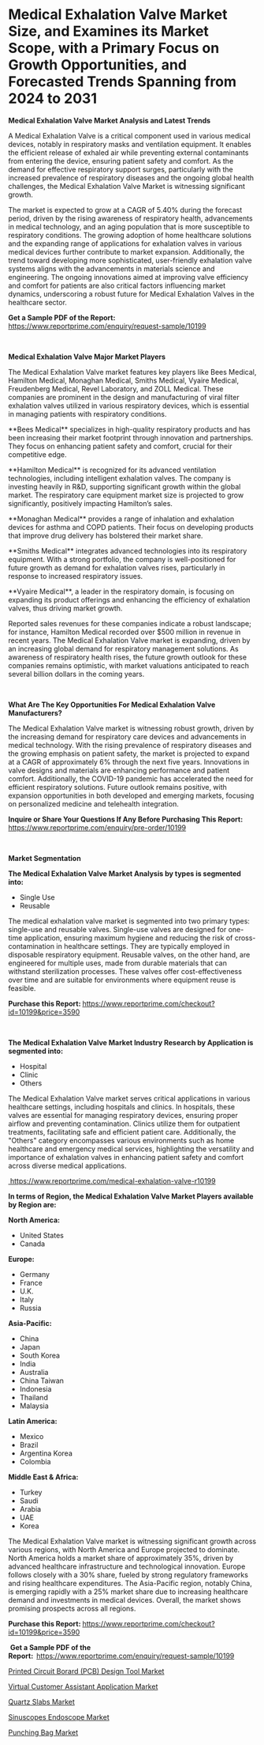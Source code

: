 <p><h1>Medical Exhalation Valve Market Size, and Examines its Market Scope, with a Primary Focus on Growth Opportunities, and Forecasted Trends Spanning from 2024 to 2031</h1></p><p><strong>Medical Exhalation Valve Market Analysis and Latest Trends</strong></p>
<p><p>A Medical Exhalation Valve is a critical component used in various medical devices, notably in respiratory masks and ventilation equipment. It enables the efficient release of exhaled air while preventing external contaminants from entering the device, ensuring patient safety and comfort. As the demand for effective respiratory support surges, particularly with the increased prevalence of respiratory diseases and the ongoing global health challenges, the Medical Exhalation Valve Market is witnessing significant growth.</p><p>The market is expected to grow at a CAGR of 5.40% during the forecast period, driven by the rising awareness of respiratory health, advancements in medical technology, and an aging population that is more susceptible to respiratory conditions. The growing adoption of home healthcare solutions and the expanding range of applications for exhalation valves in various medical devices further contribute to market expansion. Additionally, the trend toward developing more sophisticated, user-friendly exhalation valve systems aligns with the advancements in materials science and engineering. The ongoing innovations aimed at improving valve efficiency and comfort for patients are also critical factors influencing market dynamics, underscoring a robust future for Medical Exhalation Valves in the healthcare sector.</p></p>
<p><strong>Get a Sample PDF of the Report:&nbsp;</strong> <a href="https://www.reportprime.com/enquiry/request-sample/10199?utm_campaign=1836&utm_medium=2&utm_source=Github&utm_content=ia&utm_term=28112024&utm_id=medical-exhalation-valve">https://www.reportprime.com/enquiry/request-sample/10199</a></p>
<p>&nbsp;</p>
<p><strong>Medical Exhalation Valve Major Market Players</strong></p>
<p><p>The Medical Exhalation Valve market features key players like Bees Medical, Hamilton Medical, Monaghan Medical, Smiths Medical, Vyaire Medical, Freudenberg Medical, Revel Laboratory, and ZOLL Medical. These companies are prominent in the design and manufacturing of viral filter exhalation valves utilized in various respiratory devices, which is essential in managing patients with respiratory conditions.</p><p>**Bees Medical** specializes in high-quality respiratory products and has been increasing their market footprint through innovation and partnerships. They focus on enhancing patient safety and comfort, crucial for their competitive edge.</p><p>**Hamilton Medical** is recognized for its advanced ventilation technologies, including intelligent exhalation valves. The company is investing heavily in R&D, supporting significant growth within the global market. The respiratory care equipment market size is projected to grow significantly, positively impacting Hamilton’s sales.</p><p>**Monaghan Medical** provides a range of inhalation and exhalation devices for asthma and COPD patients. Their focus on developing products that improve drug delivery has bolstered their market share.</p><p>**Smiths Medical** integrates advanced technologies into its respiratory equipment. With a strong portfolio, the company is well-positioned for future growth as demand for exhalation valves rises, particularly in response to increased respiratory issues.</p><p>**Vyaire Medical**, a leader in the respiratory domain, is focusing on expanding its product offerings and enhancing the efficiency of exhalation valves, thus driving market growth.</p><p>Reported sales revenues for these companies indicate a robust landscape; for instance, Hamilton Medical recorded over $500 million in revenue in recent years. The Medical Exhalation Valve market is expanding, driven by an increasing global demand for respiratory management solutions. As awareness of respiratory health rises, the future growth outlook for these companies remains optimistic, with market valuations anticipated to reach several billion dollars in the coming years.</p></p>
<p>&nbsp;</p>
<p><strong>What Are The Key Opportunities For Medical Exhalation Valve Manufacturers?</strong></p>
<p><p>The Medical Exhalation Valve market is witnessing robust growth, driven by the increasing demand for respiratory care devices and advancements in medical technology. With the rising prevalence of respiratory diseases and the growing emphasis on patient safety, the market is projected to expand at a CAGR of approximately 6% through the next five years. Innovations in valve designs and materials are enhancing performance and patient comfort. Additionally, the COVID-19 pandemic has accelerated the need for efficient respiratory solutions. Future outlook remains positive, with expansion opportunities in both developed and emerging markets, focusing on personalized medicine and telehealth integration.</p></p>
<p><strong>Inquire or Share Your Questions If Any Before Purchasing This Report:</strong> <a href="https://www.reportprime.com/enquiry/pre-order/10199?utm_campaign=1836&utm_medium=2&utm_source=Github&utm_content=ia&utm_term=28112024&utm_id=medical-exhalation-valve">https://www.reportprime.com/enquiry/pre-order/10199</a></p>
<p>&nbsp;</p>
<p><strong>Market Segmentation</strong></p>
<p><strong>The Medical Exhalation Valve Market Analysis by types is segmented into:</strong></p>
<p><ul><li>Single Use</li><li>Reusable</li></ul></p>
<p><p>The medical exhalation valve market is segmented into two primary types: single-use and reusable valves. Single-use valves are designed for one-time application, ensuring maximum hygiene and reducing the risk of cross-contamination in healthcare settings. They are typically employed in disposable respiratory equipment. Reusable valves, on the other hand, are engineered for multiple uses, made from durable materials that can withstand sterilization processes. These valves offer cost-effectiveness over time and are suitable for environments where equipment reuse is feasible.</p></p>
<p><strong>Purchase this Report:&nbsp;</strong><a href="https://www.reportprime.com/checkout?id=10199&price=3590&utm_campaign=1836&utm_medium=2&utm_source=Github&utm_content=ia&utm_term=28112024&utm_id=medical-exhalation-valve">https://www.reportprime.com/checkout?id=10199&price=3590</a></p>
<p>&nbsp;</p>
<p><strong>The Medical Exhalation Valve Market Industry Research by Application is segmented into:</strong></p>
<p><ul><li>Hospital</li><li>Clinic</li><li>Others</li></ul></p>
<p><p>The Medical Exhalation Valve market serves critical applications in various healthcare settings, including hospitals and clinics. In hospitals, these valves are essential for managing respiratory devices, ensuring proper airflow and preventing contamination. Clinics utilize them for outpatient treatments, facilitating safe and efficient patient care. Additionally, the "Others" category encompasses various environments such as home healthcare and emergency medical services, highlighting the versatility and importance of exhalation valves in enhancing patient safety and comfort across diverse medical applications.</p></p>
<p><a href="https://www.reportprime.com/medical-exhalation-valve-r10199?utm_campaign=1836&utm_medium=2&utm_source=Github&utm_content=ia&utm_term=28112024&utm_id=medical-exhalation-valve">&nbsp;https://www.reportprime.com/medical-exhalation-valve-r10199</a></p>
<p><strong>In terms of Region, the Medical Exhalation Valve Market Players available by Region are:</strong></p>
<p>
    <p> <strong> North America: </strong>
        <ul>
            <li>United States</li>
            <li>Canada</li>
        </ul>
        </p> 
    <p> <strong> Europe: </strong>
        <ul>
            <li>Germany</li>
            <li>France</li>
            <li>U.K.</li>
            <li>Italy</li>
            <li>Russia</li>
        </ul>
        </p> 
    <p> <strong> Asia-Pacific: </strong>
        <ul>
            <li>China</li>
            <li>Japan</li>
            <li>South Korea</li>
            <li>India</li>
            <li>Australia</li>
            <li>China Taiwan</li>
            <li>Indonesia</li>
            <li>Thailand</li>
            <li>Malaysia</li>
        </ul>
        </p> 
    <p> <strong> Latin America: </strong>
        <ul>
            <li>Mexico</li>
            <li>Brazil</li>
            <li>Argentina Korea</li>
            <li>Colombia</li>
        </ul>
        </p> 
    <p> <strong> Middle East & Africa: </strong>
        <ul>
            <li>Turkey</li>
            <li>Saudi</li>
            <li>Arabia</li>
            <li>UAE</li>
            <li>Korea</li>
        </ul>
    </p>
    </p>
<p><p>The Medical Exhalation Valve market is witnessing significant growth across various regions, with North America and Europe projected to dominate. North America holds a market share of approximately 35%, driven by advanced healthcare infrastructure and technological innovation. Europe follows closely with a 30% share, fueled by strong regulatory frameworks and rising healthcare expenditures. The Asia-Pacific region, notably China, is emerging rapidly with a 25% market share due to increasing healthcare demand and investments in medical devices. Overall, the market shows promising prospects across all regions.</p></p>
<p><strong>Purchase this Report: </strong><a href="https://www.reportprime.com/checkout?id=10199&price=3590&utm_campaign=1836&utm_medium=2&utm_source=Github&utm_content=ia&utm_term=28112024&utm_id=medical-exhalation-valve">https://www.reportprime.com/checkout?id=10199&price=3590</a></p>
<p>&nbsp;<strong>Get a Sample PDF of the Report:&nbsp;&nbsp;</strong><a href="https://www.reportprime.com/enquiry/request-sample/10199?utm_campaign=1836&utm_medium=2&utm_source=Github&utm_content=ia&utm_term=28112024&utm_id=medical-exhalation-valve">https://www.reportprime.com/enquiry/request-sample/10199</a></p>
<p><strong></strong></p>
<p><p><a href="https://issuu.com/reportprime-2/docs/printed-circuit-borard-pcb-design-t_3463f9dfc08842?utm_campaign=1836&utm_medium=2&utm_source=Github&utm_content=ia&utm_term=28112024&utm_id=medical-exhalation-valve">Printed Circuit Borard (PCB) Design Tool Market</a></p><p><a href="https://issuu.com/reportprime-2/docs/virtual-customer-assistant-applicat_9e3e0ae5d50bbc?utm_campaign=1836&utm_medium=2&utm_source=Github&utm_content=ia&utm_term=28112024&utm_id=medical-exhalation-valve">Virtual Customer Assistant Application Market</a></p><p><a href="https://www.linkedin.com/pulse/quartz-slabs-market-consolidation-impact-structure-2024-2031-amd5e?utm_campaign=1836&utm_medium=2&utm_source=Github&utm_content=ia&utm_term=28112024&utm_id=medical-exhalation-valve">Quartz Slabs Market</a></p><p><a href="https://github.com/mabutironaldo/Market-Research-Report-List-6/blob/main/sinuscopes-endoscope-market.md?utm_campaign=1836&utm_medium=2&utm_source=Github&utm_content=ia&utm_term=28112024&utm_id=medical-exhalation-valve">Sinuscopes Endoscope Market</a></p><p><a href="https://www.linkedin.com/pulse/punching-bag-market-size-share-analysis-growth-trends-forecasts-xbm7c?utm_campaign=1836&utm_medium=2&utm_source=Github&utm_content=ia&utm_term=28112024&utm_id=medical-exhalation-valve">Punching Bag Market</a></p></p>